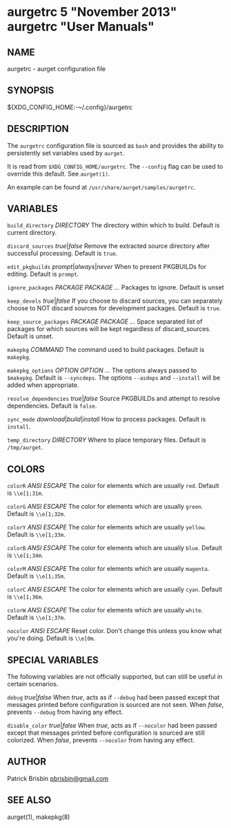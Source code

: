 # aurgetrc 5 "November 2013" aurgetrc "User Manuals"

## NAME

aurgetrc - aurget configuration file

## SYNOPSIS

${XDG_CONFIG_HOME:-~/.config}/aurgetrc

## DESCRIPTION

The `aurgetrc` configuration file is sourced as `bash` and provides the 
ability to persistently set variables used by `aurget`.

It is read from `$XDG_CONFIG_HOME/aurgetrc`. The `--config` flag can be 
used to override this default. See `aurget(1)`.

An example can be found at `/usr/share/aurget/samples/aurgetrc`.

## VARIABLES

`build_directory` *DIRECTORY*
  The directory within which to build. Default is current directory.

`discard_sources` *true*|*false*
  Remove the extracted source directory after successful processing. 
  Default is `true`.

`edit_pkgbuilds` *prompt*|*always*|*never*
  When to present PKGBUILDs for editing. Default is `prompt`.

`ignore_packages` *PACKAGE PACKAGE ...*
  Packages to ignore. Default is unset

`keep_devels` *true*|*false*
  If you choose to discard sources, you can separately choose to NOT 
  discard sources for development packages. Default is `true`.

`keep_source_packages` *PACKAGE PACKAGE ...*
  Space separated list of packages for which sources will be kept 
  regardless of discard_sources. Default is unset.

`makepkg` *COMMAND*
  The command used to build packages. Default is `makepkg`.

`makepkg_options` *OPTION OPTION ...*
  The options always passed to `$makepkg`. Default is `--syncdeps`. The 
  options `--asdeps` and `--install` will be added when appropriate.

`resolve_dependencies` *true*|*false*
  Source PKGBUILDs and attempt to resolve dependencies. Default is 
  `false`.

`sync_mode` *download*|*build*|*install*
  How to process packages. Default is `install`.

`temp_directory` *DIRECTORY*
  Where to place temporary files. Default is `/tmp/aurget`.

## COLORS

`colorR` *ANSI ESCAPE*
  The color for elements which are usually `red`. Default is 
  `\\e[1;31m`.

`colorG` *ANSI ESCAPE*
  The color for elements which are usually `green`. Default is 
  `\\e[1;32m`.

`colorY` *ANSI ESCAPE*
  The color for elements which are usually `yellow`. Default is 
  `\\e[1;33m`.

`colorB` *ANSI ESCAPE*
  The color for elements which are usually `blue`. Default is 
  `\\e[1;34m`.

`colorM` *ANSI ESCAPE*
  The color for elements which are usually `magenta`. Default is 
  `\\e[1;35m`.

`colorC` *ANSI ESCAPE*
  The color for elements which are usually `cyan`. Default is 
  `\\e[1;36m`.

`colorW` *ANSI ESCAPE*
  The color for elements which are usually `white`. Default is 
  `\\e[1;37m`.

`nocolor` *ANSI ESCAPE*
  Reset color. Don't change this unless you know what you're doing. 
  Default is `\\e[0m`.

## SPECIAL VARIABLES

The following variables are not officially supported, but can still be 
useful in certain scenarios.

`debug` *true*|*false*
  When *true*, acts as if `--debug` had been passed except that messages 
  printed before configuration is sourced are not seen. When *false*, 
  prevents `--debug` from having any effect.

`disable_color` *true*|*false*
  When *true*, acts as if `--nocolor` had been passed except that 
  messages printed before configuration is sourced are still colorized. 
  When *false*, prevents `--nocolor` from having any effect.

## AUTHOR

Patrick Brisbin <pbrisbin@gmail.com>

## SEE ALSO

aurget(1), makepkg(8)
